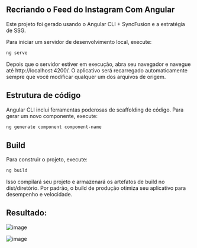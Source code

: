 ## Recriando o Feed do Instagram Com Angular
Este projeto foi gerado usando o Angular CLI + SyncFusion e a estratégia de SSG.

Para iniciar um servidor de desenvolvimento local, execute:

```bash
ng serve
```

Depois que o servidor estiver em execução, abra seu navegador e navegue até http://localhost:4200/. O aplicativo será recarregado automaticamente sempre que você modificar qualquer um dos arquivos de origem.

## Estrutura de código
Angular CLI inclui ferramentas poderosas de scaffolding de código. Para gerar um novo componente, execute:

```bash
ng generate component component-name
```

## Build
Para construir o projeto, execute:

```bash
ng build
```
Isso compilará seu projeto e armazenará os artefatos de build no dist/diretório. Por padrão, o build de produção otimiza seu aplicativo para desempenho e velocidade.

## Resultado: 

![image](https://github.com/user-attachments/assets/0ea25921-4bee-41a7-b467-a0f8ffd33f63)

![image](https://github.com/user-attachments/assets/fd33a712-40cd-4f31-9002-d29accc8ea21)




